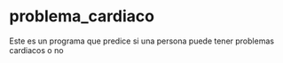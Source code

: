 # problema_cardiaco
Este es un programa que predice si una persona puede tener problemas cardiacos o no
